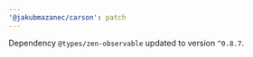 ```yaml
---
'@jakubmazanec/carson': patch
---
```

Dependency `@types/zen-observable` updated to version `^0.8.7`.
